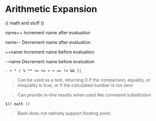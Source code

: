 # Arithmetic Expansion

(( math and stuff ))

name++	Increment name after evaluation

name--	Decrement name after evaluation

++name	Increment name before evaluation

--name	Decrement name before evaluation

```
- + * / % ** <= >= < > == != && ||
```

> Can be used as a test, returning 0 if the comparison, equality, or inequality is true,
  or if the calculated number is not zero

> Can provide in-line results when used like command substitution 

	$(( math ))

> Bash does not natively support floating point.
